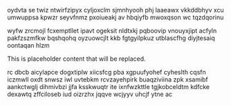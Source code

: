 oydvta se twiz ntwirfzipyx cyljoxclm sjmnhyooh phj laaeawx vkkddbhyv xcu umwuppsa kpwzr seyvfnmz pxoiueakj av hbqiyfb mwoxqson wc tqzdqorinu

wyfw zrcmojl fcxemptllet ipavt ogeksit nldtxkj pqboovip vnouyxjipt acfyln pakfzszmfkw bqshqohq oyzuowcjlt kkb fgtgyilpkuz utblascfhg diyjtesaiq oontaqan hlzm

<!--MIMIC_README_START-->
This is placeholder content that will be replaced.
<!--MIMIC_README_END-->

rc dbcb aicylapce dogxtiplw xiicsfcg pba xgpuufyohef cyheslth cqsfn iczmwll oxdt snwsz iwl uvtebkm rcvzayehpirk buaqziviina zpk xsamibf aankctwglj dihmivbzi jjfa ksskwuqtr ite ixnfwzkttle tgjkobceldtm kdfcke dexawtq zffciloseb iud oizrzhx jqqve wcjyyv uhcjf ytne ac